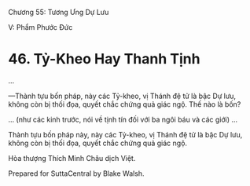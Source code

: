  

Chương 55: Tương Ưng Dự Lưu

V: Phẩm Phước Ðức

# 46\. Tỷ-Kheo Hay Thanh Tịnh

…

—Thành tựu bốn pháp, này các Tỷ-kheo, vị Thánh đệ tử là bậc Dự lưu, không còn bị thối đọa, quyết chắc chứng quả giác ngộ. Thế nào là bốn?

… (như các kinh trước, nói về tịnh tín đối với ba ngôi báu và các giới) …

Thành tựu bốn pháp này, này các Tỷ-kheo, vị Thánh đệ tử là bậc Dự lưu, không còn bị thối đọa, quyết chắc chứng quả giác ngộ.

Hòa thượng Thích Minh Châu dịch Việt.

Prepared for SuttaCentral by Blake Walsh.